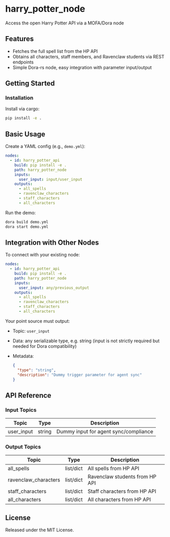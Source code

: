 # harry_potter_node

Access the open Harry Potter API via a MOFA/Dora node

## Features
- Fetches the full spell list from the HP API
- Obtains all characters, staff members, and Ravenclaw students via REST endpoints
- Simple Dora-rs node, easy integration with parameter input/output

## Getting Started

### Installation
Install via cargo:
```bash
pip install -e .
```

## Basic Usage

Create a YAML config (e.g., `demo.yml`):

```yaml
nodes:
  - id: harry_potter_api
    build: pip install -e .
    path: harry_potter_node
    inputs:
      user_input: input/user_input
    outputs:
      - all_spells
      - ravenclaw_characters
      - staff_characters
      - all_characters
```

Run the demo:

```bash
dora build demo.yml
dora start demo.yml
```


## Integration with Other Nodes

To connect with your existing node:

```yaml
nodes:
  - id: harry_potter_api
    build: pip install -e .
    path: harry_potter_node
    inputs:
      user_input: any/previous_output
    outputs:
      - all_spells
      - ravenclaw_characters
      - staff_characters
      - all_characters
```

Your point source must output:

* Topic: `user_input`
* Data: any serializable type, e.g. string (input is not strictly required but needed for Dora compatibility)
* Metadata:

  ```json
  {
    "type": "string",
    "description": "Dummy trigger parameter for agent sync"
  }
  ```

## API Reference

### Input Topics

| Topic      | Type   | Description                          |
| ----------| ------ | ------------------------------------ |
| user_input | string | Dummy input for agent sync/compliance |

### Output Topics

| Topic                 | Type      | Description                      |
| --------------------- | --------- | -------------------------------- |
| all_spells            | list/dict | All spells from HP API           |
| ravenclaw_characters  | list/dict | Ravenclaw students from HP API   |
| staff_characters      | list/dict | Staff characters from HP API     |
| all_characters        | list/dict | All characters from HP API       |

## License

Released under the MIT License.
